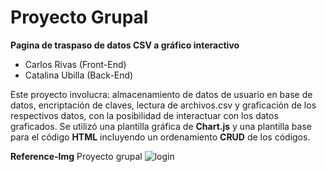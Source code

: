 # Proyecto Grupal
**Pagina de traspaso de datos CSV a gráfico interactivo**
- Carlos Rivas (Front-End)
- Catalina Ubilla (Back-End)

Este proyecto involucra: almacenamiento de datos de usuario en base de datos, encriptación de claves, lectura de archivos.csv y graficación de los respectivos datos, con la posibilidad de interactuar con los datos graficados. Se utilizó una plantilla gráfica de **Chart.js** y una plantilla base para el código **HTML** incluyendo un ordenamiento **CRUD** de los códigos.

**Reference-Img**
Proyecto grupal ![login](https://user-images.githubusercontent.com/101880304/197626295-e9ba78a2-23d4-483f-a29e-4fd67eb5b371.png)
